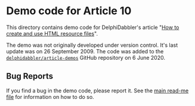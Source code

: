 # Demo code for Article 10

This directory contains demo code for DelphiDabbler's article "[How to create and use HTML resource files](https://delphidabbler.com/articles/article-10)".

The demo was not originally developed under version control. It's last update was on 26 September 2009. The code was added to the [`delphidabbler/article-demos`](https://github.com/delphidabbler/article-demos) GitHub repository on 6 June 2020.

## Bug Reports

If you find a bug in the demo code, please report it. See the [main read-me file](https://github.com/delphidabbler/article-demos/blob/master/README.md#bug-reports) for information on how to do so.
